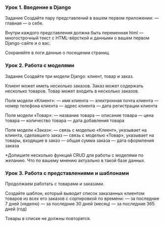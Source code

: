 ### Урок 1. Введение в Django
Задание
Создайте пару представлений в вашем первом приложении:
— главная
— о себе.

Внутри каждого представления должна быть переменная html — многострочный текст с HTML-вёрсткой и данными о вашем первом Django-сайте и о вас.

Сохраняйте в логи данные о посещении страниц.

### Урок 2. Работа с моделями
Задание
Создайте три модели Django: клиент, товар и заказ.

Клиент может иметь несколько заказов. Заказ может содержать несколько товаров. Товар может входить в несколько заказов.

Поля модели «Клиент»:
— имя клиента
— электронная почта клиента
— номер телефона клиента
— адрес клиента
— дата регистрации клиента

Поля модели «Товар»:
— название товара
— описание товара
— цена товара
— количество товара
— дата добавления товара

Поля модели «Заказ»:
— связь с моделью «Клиент», указывает на клиента, сделавшего заказ
— связь с моделью «Товар», указывает на товары, входящие в заказ
— общая сумма заказа
— дата оформления заказа

*Допишите несколько функций CRUD для работы с моделями по желанию. Что по вашему мнению актуально в такой базе данных.


### Урок 3. Работа с представлениями и шаблонами

Продолжаем работать с товарами и заказами.

Создайте шаблон, который выводит список заказанных клиентом товаров из всех его заказов с сортировкой по времени:
— за последние 7 дней (неделю)
— за последние 30 дней (месяц)
— за последние 365 дней (год)

Товары в списке не должны повторятся.